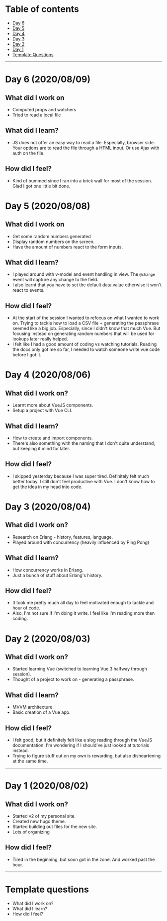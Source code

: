 # Table of contents
- [Day 6](#day-6-20200809)
- [Day 5](#day-5-20200808)
- [Day 4](#day-4-20200806)
- [Day 3](#day-3-20200804)
- [Day 2](#day-2-20200803)
- [Day 1](#day-1-20200802)
- [Template Questions](#template-questions)
---

# Day 6 (2020/08/09)
## What did I work on
- Computed props and watchers
- Tried to read a local file
## What did I learn?
- JS does not offer an easy way to read a file. Especially, browser side. Your options are to read the file through a HTML input. Or use Ajax with auth on the file.
## How did I feel?
- Kind of bummed since I ran into a brick wall for most of the session. Glad I got one little bit done.

# Day 5 (2020/08/08)
## What did I work on
- Get some random numbers generated
- Display random numbers on the screen.
- Have the amount of numbers react to the form inputs.

## What did I learn?
- I played around with v-model and event handling in view. The `@change` event will capture any change to the field.
- I also learnt that you have to set the default data value otherwise it won't react to events.

## How did I feel?
- At the start of the session I wanted to refocus on what I wanted to work on. Trying to tackle how to load a CSV file + generating the passphrase seemed like a big job. Especially, since I didn't know that much Vue. But focusing instead on generating random numbers that will be used for lookups later really helped.
- I felt like I had a good amount of coding vs watching tutorials. Reading the docs only got me so far, I needed to watch someone write vue code before I got it.

# Day 4 (2020/08/06)
## What did I work on?
- Learnt more about VueJS components.
- Setup a project with Vue CLI.

## What did I learn?
- How to create and import components.
- There's also something with the naming that I don't quite understand, but keeping it mind for later.

## How did I feel?
- I skipped yesterday because I was super tired. Definitely felt much better today. I still don't feel productive with Vue. I don't know how to get the idea in my head into code.

# Day 3 (2020/08/04)
## What did I work on?
- Research on Erlang - history, features, language.
- Played around with concurrency (heavily influenced by Ping Pong)

## What did I learn?
- How concurrency works in Erlang.
- Just a bunch of stuff about Erlang's history.

## How did I feel?
- It took me pretty much all day to feel motivated enough to tackle and hour of code.
- Also, I'm not sure if I'm doing it write. I feel like I'm reading more then coding.

# Day 2 (2020/08/03)
## What did I work on?
- Started learning Vue (switched to learning Vue 3 halfway through session).
- Thought of a project to work on - generating a passphrase.

## What did I learn?
- MVVM architecture.
- Basic creation of a Vue app.

## How did I feel?
- I felt good, but it definitely felt like a slog reading through the VueJS documentation. I'm wondering if I should've just looked at tutorials instead.
- Trying to figure stuff out on my own is rewarding, but also disheartening at the same time.
---

# Day 1 (2020/08/02)
## What did I work on?
- Started v2 of my personal site.
- Created new hugo theme.
- Started building out files for the new site.
- Lots of organizing

## How did I feel?
- Tired in the beginning, but soon got in the zone. And worked past the hour.
---
# Template questions
- What did I work on?
- What did I learn?
- How did I feel?